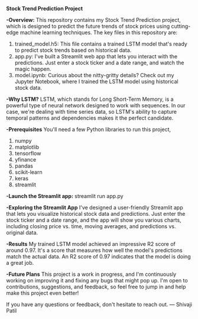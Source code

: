 **Stock Trend Prediction Project**

**-Overview:**
  This repository contains my Stock Trend Prediction project, which is designed to predict the future trends of stock prices using cutting-edge machine learning techniques. The key files in this repository are:

1. trained_model.h5: This file contains a trained LSTM model that's ready to predict stock trends based on historical data.
2. app.py: I've built a Streamlit web app that lets you interact with the predictions. Just enter a stock ticker and a date range, and watch the magic happen.
3. model.ipynb: Curious about the nitty-gritty details? Check out my Jupyter Notebook, where I trained the LSTM model using historical stock data.

**-Why LSTM?**
  LSTM, which stands for Long Short-Term Memory, is a powerful type of neural network designed to work with sequences. In our case, we're dealing with time series data, so LSTM's ability to capture temporal patterns and dependencies makes it the perfect candidate.

**-Prerequisites**
  You'll need a few Python libraries to run this project,
1. numpy
2. matplotlib
3. tensorflow
4. yfinance
5. pandas
6. scikit-learn
7. keras
8. streamlit

**-Launch the Streamlit app:**
streamlit run app.py


**-Exploring the Streamlit App**
I've designed a user-friendly Streamlit app that lets you visualize historical stock data and predictions. Just enter the stock ticker and a date range, and the app will show you various charts, including closing price vs. time, moving averages, and predictions vs. original data.

**-Results**
My trained LSTM model achieved an impressive R2 score of around 0.97. It's a score that measures how well the model's predictions match the actual data. An R2 score of 0.97 indicates that the model is doing a great job.

**-Future Plans**
This project is a work in progress, and I'm continuously working on improving it and fixing any bugs that might pop up. I'm open to contributions, suggestions, and feedback, so feel free to jump in and help make this project even better!

If you have any questions or feedback, don't hesitate to reach out.
— Shivaji Patil
